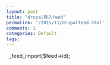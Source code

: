 ```yaml
---
layout: post
title: "drupal导入feed"
permalink: '/2015/11/drupalfeed.html'
comments: 1
categories: Default
tags: 
---
```

&nbsp; _feed_import($feed-&gt;id);